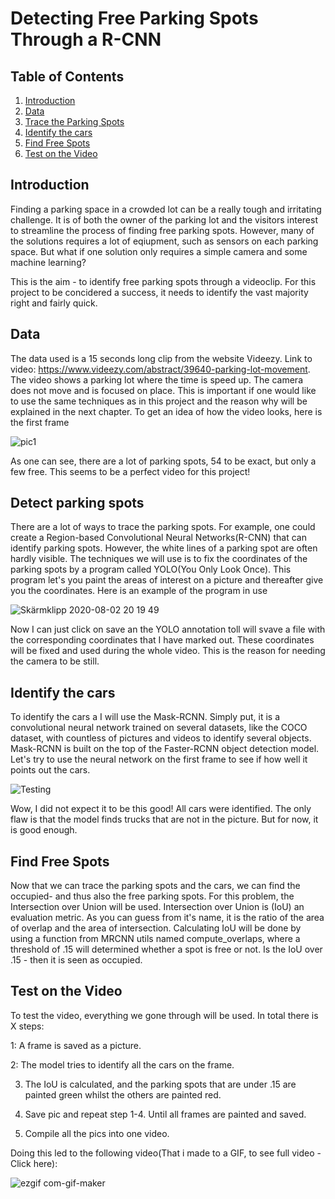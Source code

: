 # Detecting Free Parking Spots Through a R-CNN

## Table of Contents
1. [ Introduction ](#Intro)
2. [ Data ](#Data)
3. [ Trace the Parking Spots ](#spots)
4. [ Identify the cars ](#id)
5. [ Find Free Spots ](#Empty)
6. [ Test on the Video  ](#Test)

<a name="Intro"></a>
## Introduction
Finding a parking space in a crowded lot can be a really tough and irritating challenge. 
It is of both the owner of the parking lot and the visitors interest to streamline the process of finding free parking spots. 
However, many of the solutions requires a lot of eqiupment, such as sensors on each parking space. But what if one solution only requires a simple camera and some machine learning? 

This is the aim - to identify free parking spots through a videoclip. For this project to be concidered a success, it needs to identify the vast majority right and fairly quick.

<a name="Data"></a>
## Data
The data used is a 15 seconds long clip from the website Videezy. Link to video: https://www.videezy.com/abstract/39640-parking-lot-movement. The video shows a parking lot where the time is speed up. The camera does not move and is focused on place. This is important if one would like to use the same techniques as in this project and the reason why will be explained in the next chapter. To get an idea of how the video looks, here is the first frame

![pic1](https://user-images.githubusercontent.com/62875997/89126075-2a443800-d4e3-11ea-8e80-2eea6c87219d.jpg)

As one can see, there are a lot of parking spots, 54 to be exact, but only a few free. This seems to be a perfect video for this project!

<a name="spots"></a>
## Detect parking spots
There are a lot of ways to trace the parking spots. For example, one could create a Region-based Convolutional Neural Networks(R-CNN) that can identify parking spots. However, the white lines of a parking spot are often hardly visible. The techniques we will use is to fix the coordinates of the parking spots by a program called YOLO(You Only Look Once). This program let's you paint the areas of interest on a picture and thereafter give you the coordinates. Here is an example of the program in use

![Skärmklipp 2020-08-02 20 19 49](https://user-images.githubusercontent.com/62875997/89129415-95026d00-d4fd-11ea-9ab4-0222b88abbb8.png)

Now I can just click on save an the YOLO annotation toll will svave a file with the corresponding coordinates that I have marked out. These coordinates will be fixed and used during the whole video. This is the reason for needing the camera to be still. 

<a name="id"></a>
## Identify the cars
To identify the cars a I will use the Mask-RCNN. Simply put, it is a convolutional neural network trained on several datasets, like the COCO dataset, with countless of pictures and videos to identify several objects. Mask-RCNN is built on the top of the Faster-RCNN object detection model. Let's try to use the neural network on the first frame to see if how well it points out the cars. 

![Testing](https://user-images.githubusercontent.com/62875997/89129723-d005a000-d4ff-11ea-9475-f1cacc36676c.png)

Wow, I did not expect it to be this good! All cars were identified. The only flaw is that the model finds trucks that are not in the picture. But for now, it is good enough. 

<a name="Empty"></a>
## Find Free Spots
Now that we can trace the parking spots and the cars, we can find the occupied- and thus also the free parking spots. For this problem, the Intersection over Union will be used.
Intersection over Union is (IoU) an evaluation metric. As you can guess from it's name, it is the ratio of the area of overlap and the area of intersection. Calculating IoU will be done by using a function from MRCNN utils named compute_overlaps, where a threshold of .15 will determined whether a spot is free or not. Is the IoU over .15 - then it is seen as occupied.

<a name="Test"></a>
## Test on the Video 
To test the video, everything we gone through will be used. In total there is X steps:

1: A frame is saved as a picture. 

2: The model tries to identify all the cars on the frame.

3. The IoU is calculated, and the parking spots that are under .15 are painted green whilst the others are painted red.

4. Save pic and repeat step 1-4. Until all frames are painted and saved.

5. Compile all the pics into one video.

Doing this led to the following video(That i made to a GIF, to see full video - Click here):

![ezgif com-gif-maker](https://user-images.githubusercontent.com/62875997/89130464-5a9cce00-d505-11ea-9bcd-2fa19e2cd285.gif)




